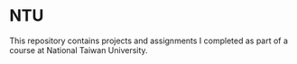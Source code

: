 # NTU
This repository contains projects and assignments I completed as part of a course at National Taiwan University.

